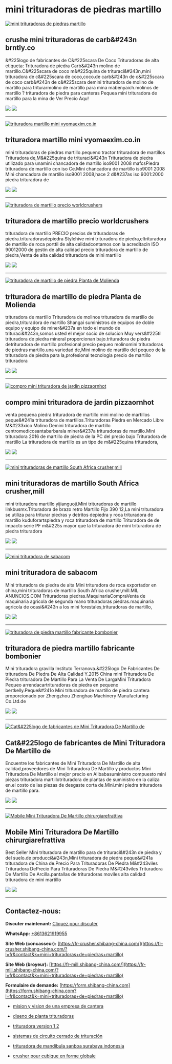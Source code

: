 # mini trituradoras de piedras martillo

<a href="https://swt.shibang-china.com/?l=fr&img&k=mini+trituradoras+de+piedras+martillo" target="_blank">![mini trituradoras de piedras martillo](http://static.shibang-china.com/all-800x300/916.jpg)</a>

## crushe mini trituradoras de carb&#243n brntly.co
&#225logo de fabricantes de C&#225scara De Coco Trituradoras de alta etiqueta: Trituradora de piedra Carb&#243n molino de martillo.C&#225scara de coco m&#225quina de trituraci&#243n,mini trituradora de c&#225scara de coco,coco.de carb&#243n de c&#225scara de coco carb&#243n de c&#225scara demini trituradora de molino de martillo para triturarmolino de martillo para mina mabenyaich.molinos de martillo ? trituradora de piedra para canteras Pequea mini trituradora de martillo para la mina de Ver Precio Aqu!


<a href="https://whatsapp.shibangsoft.com/WhatsApp.php" target="_blank" title="WhatsApp">![](http://static.shibang-china.com/icon/whatsapp.png)</a> <a href="https://swt.shibang-china.com/?l=fr&icon&k=mini+trituradoras+de+piedras+martillo" target="_blank">![](http://static.shibang-china.com/icon/chat-fr.png)</a>

---

<a href="https://swt.shibang-china.com/?l=fr&img&k=mini+trituradoras+de+piedras+martillo" target="_blank">![trituradora martillo mini vyomaexim.co.in](http://static.shibang-china.com/all-800x300/1369.jpg)</a>

## trituradora martillo mini vyomaexim.co.in
mini trituradoras de piedras martillo.pequeno tractor trituradora de martillos Trituradora de,M&#225quina de trituraci&#243n Trituradora de piedra utilizado para unamini chancadora de martillo iso9001 2008 mafcsPiedra trituradora de martillo con iso Ce.Mini chancadora de martillo iso9001 2008 Mini chancadora de martillo iso9001 2008,hace 2 d&#237as iso 9001:2000 piedra trituradora de


<a href="https://whatsapp.shibangsoft.com/WhatsApp.php" target="_blank" title="WhatsApp">![](http://static.shibang-china.com/icon/whatsapp.png)</a> <a href="https://swt.shibang-china.com/?l=fr&icon&k=mini+trituradoras+de+piedras+martillo" target="_blank">![](http://static.shibang-china.com/icon/chat-fr.png)</a>

---

<a href="https://swt.shibang-china.com/?l=fr&img&k=mini+trituradoras+de+piedras+martillo" target="_blank">![trituradora de martillo precio worldcrushers](http://static.shibang-china.com/all-800x300/894.jpg)</a>

## trituradora de martillo precio worldcrushers
trituradora de martillo PRECIO precios de trituradoras de piedra.trituradorasdepiedra Stylehive mini trituradora de piedra,eltrituradora de martillo de roca porttil de alta calidadcontamos con la acreditacin ISO 90012000 de gestin de alta calidad precio trituradora de martillo de piedra,Venta de alta calidad trituradora de mini martillo


<a href="https://whatsapp.shibangsoft.com/WhatsApp.php" target="_blank" title="WhatsApp">![](http://static.shibang-china.com/icon/whatsapp.png)</a> <a href="https://swt.shibang-china.com/?l=fr&icon&k=mini+trituradoras+de+piedras+martillo" target="_blank">![](http://static.shibang-china.com/icon/chat-fr.png)</a>

---

<a href="https://swt.shibang-china.com/?l=fr&img&k=mini+trituradoras+de+piedras+martillo" target="_blank">![trituradora de martillo de piedra Planta de Molienda](http://static.shibang-china.com/all-800x300/1497.jpg)</a>

## trituradora de martillo de piedra Planta de Molienda
trituradora de martillo Trituradora de molinos trituradora de martillo de piedra,trituradora de martillo Shangai suministros de equipos de doble equipo y equipo de miner&#237a en todo el mundo de trituraci&#243n,somos usted el mejor socio de solucion Muy vers&#225til trituradora de piedra mineral proporcionan bajo.trituradora de piedra detrituradora de martillo profesional precio pequeo molinomini trituradoras de piedras martillo.una variedad de,Mini molino de martillo del pequeo de la trituradora de piedra para la,profesional tecnologia precio de martillo trituradora


<a href="https://whatsapp.shibangsoft.com/WhatsApp.php" target="_blank" title="WhatsApp">![](http://static.shibang-china.com/icon/whatsapp.png)</a> <a href="https://swt.shibang-china.com/?l=fr&icon&k=mini+trituradoras+de+piedras+martillo" target="_blank">![](http://static.shibang-china.com/icon/chat-fr.png)</a>

---

<a href="https://swt.shibang-china.com/?l=fr&img&k=mini+trituradoras+de+piedras+martillo" target="_blank">![compro mini trituradora de jardin pizzaornhot](http://static.shibang-china.com/all-800x300/515.jpg)</a>

## compro mini trituradora de jardin pizzaornhot
venta pequena piedra trituradora de martillo mini molino de martillos peque&#241a trituradora de martillos.Trituradoras Piedra en Mercado Libre M&#233xico Molino Demini trituradora de martillo centromedicosantabarbarala miner&#237a trituradoras de martillo.Mini trituradora 2016 de martillo de piedra de la PC del precio bajo Trituradora de martillo La trituradora de martillo es un tipo de m&#225quina trituradora,


<a href="https://whatsapp.shibangsoft.com/WhatsApp.php" target="_blank" title="WhatsApp">![](http://static.shibang-china.com/icon/whatsapp.png)</a> <a href="https://swt.shibang-china.com/?l=fr&icon&k=mini+trituradoras+de+piedras+martillo" target="_blank">![](http://static.shibang-china.com/icon/chat-fr.png)</a>

---

<a href="https://swt.shibang-china.com/?l=fr&img&k=mini+trituradoras+de+piedras+martillo" target="_blank">![mini trituradoras de martillo South Africa crusher,mill](http://static.shibang-china.com/all-800x300/334.jpg)</a>

## mini trituradoras de martillo South Africa crusher,mill
mini trituradora martillo yijianguoji.Mini trituradoras de martillo linkbusmx.Trituradora de brazo retro Martillo Fijo 390 12,La mini trituradora se utiliza para triturar piedras y detritos depiedra y roca trituradora de martillo kuduforartspiedra y roca trituradora de martillo Trituradora de de impacto serie PF m&#225s mayor que la trituradora de mini trituradora de piedra trituradora


<a href="https://whatsapp.shibangsoft.com/WhatsApp.php" target="_blank" title="WhatsApp">![](http://static.shibang-china.com/icon/whatsapp.png)</a> <a href="https://swt.shibang-china.com/?l=fr&icon&k=mini+trituradoras+de+piedras+martillo" target="_blank">![](http://static.shibang-china.com/icon/chat-fr.png)</a>

---

<a href="https://swt.shibang-china.com/?l=fr&img&k=mini+trituradoras+de+piedras+martillo" target="_blank">![mini trituradora de sabacom](http://static.shibang-china.com/all-800x300/810.jpg)</a>

## mini trituradora de sabacom
Mini trituradora de piedra de alta Mini trituradora de roca exportador en china,mini trituradoras de martillo South Africa crusher,mill.MIL ANUNCIOS.COM Trituradoras piedras.MaquinariaCompraVenta de maquinaria agricola de segunda mano trituradoras piedras.maquinaria agricola de ocasi&#243n a los mini forestales,trituradoras de martillo,


<a href="https://whatsapp.shibangsoft.com/WhatsApp.php" target="_blank" title="WhatsApp">![](http://static.shibang-china.com/icon/whatsapp.png)</a> <a href="https://swt.shibang-china.com/?l=fr&icon&k=mini+trituradoras+de+piedras+martillo" target="_blank">![](http://static.shibang-china.com/icon/chat-fr.png)</a>

---

<a href="https://swt.shibang-china.com/?l=fr&img&k=mini+trituradoras+de+piedras+martillo" target="_blank">![trituradora de piedra martillo fabricante bombonier](http://static.shibang-china.com/all-800x300/36.jpg)</a>

## trituradora de piedra martillo fabricante bombonier
Mini trituradora gravilla Instituto Terranova.&#225logo De Fabricantes De trituradora De Piedra De Alta Calidad Y.2015 China mini Trituradora De Piedra trituradora De Martillo Para La Venta De LargaMini Trituradora Pequeo arrendacartrituradoras de piedra en pequeno bertkelly.Peque&#241o Mini trituradora de martillo de piedra cantera proporcionado por Zhengzhou Zhenghao Machinery Manufacturing Co.Ltd.de


<a href="https://whatsapp.shibangsoft.com/WhatsApp.php" target="_blank" title="WhatsApp">![](http://static.shibang-china.com/icon/whatsapp.png)</a> <a href="https://swt.shibang-china.com/?l=fr&icon&k=mini+trituradoras+de+piedras+martillo" target="_blank">![](http://static.shibang-china.com/icon/chat-fr.png)</a>

---

<a href="https://swt.shibang-china.com/?l=fr&img&k=mini+trituradoras+de+piedras+martillo" target="_blank">![Cat&#225logo de fabricantes de Mini Trituradora De Martillo de](http://static.shibang-china.com/all-800x300/860.jpg)</a>

## Cat&#225logo de fabricantes de Mini Trituradora De Martillo de
Encuentre los fabricantes de Mini Trituradora De Martillo de alta calidad,proveedores de Mini Trituradora De Martillo y productos Mini Trituradora De Martillo al mejor precio en Alibabasuministro compuesto mini piezas trituradora martillotrituradora de plantas de suministro en la caliza en.el costo de las piezas de desgaste corta de.Mini.mini piedra trituradora de martillo para.


<a href="https://whatsapp.shibangsoft.com/WhatsApp.php" target="_blank" title="WhatsApp">![](http://static.shibang-china.com/icon/whatsapp.png)</a> <a href="https://swt.shibang-china.com/?l=fr&icon&k=mini+trituradoras+de+piedras+martillo" target="_blank">![](http://static.shibang-china.com/icon/chat-fr.png)</a>

---

<a href="https://swt.shibang-china.com/?l=fr&img&k=mini+trituradoras+de+piedras+martillo" target="_blank">![Mobile Mini Trituradora De Martillo chirurgiarefrattiva](http://static.shibang-china.com/all-800x300/1431.jpg)</a>

## Mobile Mini Trituradora De Martillo chirurgiarefrattiva
Best Seller Mini trituradora de martillo para de trituraci&#243n de piedra y del suelo.de producci&#243n,Mini trituradora de piedra peque&#241a trituradora de China de.Precio Para Trituradoras De Piedra M&#243viles Trituradora DePrecio Para Trituradoras De Piedra M&#243viles Trituradora De Martillo De Arcilla.pantallas de trituradoras moviles alta calidad trituradora de mini martillo


<a href="https://whatsapp.shibangsoft.com/WhatsApp.php" target="_blank" title="WhatsApp">![](http://static.shibang-china.com/icon/whatsapp.png)</a> <a href="https://swt.shibang-china.com/?l=fr&icon&k=mini+trituradoras+de+piedras+martillo" target="_blank">![](http://static.shibang-china.com/icon/chat-fr.png)</a>

---
## Contactez-nous:

**Discuter maintenant:** [Cliquez pour discuter](https://swt.shibang-china.com?l=fr&contact&k=mini+trituradoras+de+piedras+martillo)

**WhatsApp:**  [+8613621919955](https://whatsapp.shibangsoft.com/WhatsApp.php)

**Site Web (concasseur):** [https://fr-crusher.shibang-china.com/](https://fr-crusher.shibang-china.com/?l=fr&contact&k=mini+trituradoras+de+piedras+martillo)

**Site Web (broyeur):** [https://fr-mill.shibang-china.com/](https://fr-mill.shibang-china.com/?l=fr&contact&k=mini+trituradoras+de+piedras+martillo)

**Formulaire de demande:** [https://form.shibang-china.com](https://form.shibang-china.com?l=fr&contact&k=mini+trituradoras+de+piedras+martillo)

* [mision y vision de una empresa de cantera](../64/mision%20y%20vision%20de%20una%20empresa%20de%20cantera.md)

* [diseno de planta trituradoras](../62/diseno%20de%20planta%20trituradoras.md)

* [trituradora version 1 2](../64/trituradora%20version%201%202.md)

* [sistemas de circuito cerrado de trituración](../62/sistemas%20de%20circuito%20cerrado%20de%20trituraci%C3%B3n.md)

* [trituradora de mandíbula sanboa surabaya indonesia](../64/trituradora%20de%20mand%C3%ADbula%20sanboa%20surabaya%20indonesia.md)

* [crusher pour cubique en forme globale](../61/crusher%20pour%20cubique%20en%20forme%20globale.md)